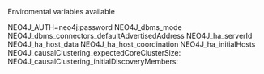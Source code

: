 
Enviromental variables available

NEO4J_AUTH=neo4j:password
NEO4J_dbms_mode
NEO4J_dbms_connectors_defaultAdvertisedAddress
NEO4J_ha_serverId
NEO4J_ha_host_data
NEO4J_ha_host_coordination
NEO4J_ha_initialHosts
NEO4J_causalClustering_expectedCoreClusterSize:
NEO4J_causalClustering_initialDiscoveryMembers: